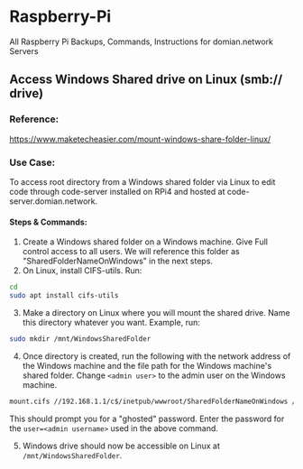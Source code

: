 # Raspberry-Pi
All Raspberry Pi Backups, Commands, Instructions for domian.network Servers

## Access Windows Shared drive on Linux (smb:// drive)
### Reference: 
https://www.maketecheasier.com/mount-windows-share-folder-linux/
### Use Case:
To access root directory from a Windows shared folder via Linux to edit code through code-server installed on RPi4 and hosted at code-server.domian.network.

#### Steps & Commands:
1. Create a Windows shared folder on a Windows machine. Give Full control access to all users. We will reference this folder as "SharedFolderNameOnWindows" in the next steps.
2. On Linux, install CIFS-utils. Run:
```bash
cd 
sudo apt install cifs-utils
```
3. Make a directory on Linux where you will mount the shared drive. Name this directory whatever you want. Example, run:
```bash
sudo mkdir /mnt/WindowsSharedFolder
```
4. Once directory is created, run the following with the network address of the Windows machine and the file path for the Windows machine's shared folder. Change ```<admin user>``` to the admin user on the Windows machine.
```bash
mount.cifs //192.168.1.1/c$/inetpub/wwwroot/SharedFolderNameOnWindows /mnt/WindowsSharedFolder -o user=<admin user>
```
This should prompt you for a "ghosted" password. Enter the password for the ```user=<admin username>``` used in the above command.

5. Windows drive should now be accessible on Linux at ```/mnt/WindowsSharedFolder```.
